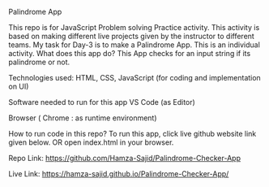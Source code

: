 Palindrome App

This repo is for JavaScript Problem solving Practice activity.
This activity is based on making different live projects given by the instructor to different teams.
My task for Day-3 is to make a Palindrome App.
This is an individual activity.
What does this app do?
This App checks for an input string if its palindrome or not.

Technologies used:
HTML, CSS, JavaScript (for coding and implementation on UI)

Software needed to run for this app
VS Code (as Editor)

Browser ( Chrome : as runtime environment)

How to run code in this repo?
To run this app, click live github website link given below. OR
open index.html in your browser.

Repo Link: https://github.com/Hamza-Sajid/Palindrome-Checker-App

Live Link: https://hamza-sajid.github.io/Palindrome-Checker-App/
